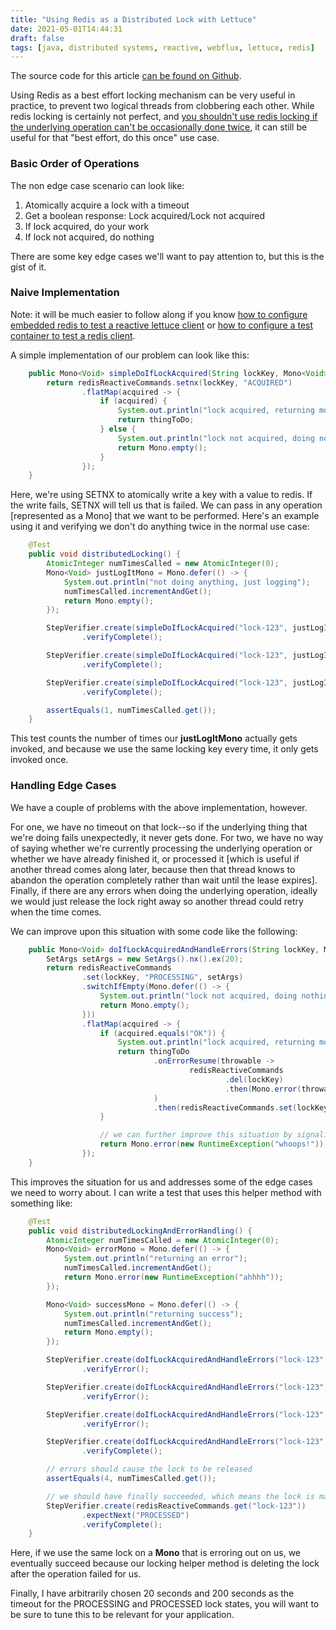 ```yaml
---
title: "Using Redis as a Distributed Lock with Lettuce"
date: 2021-05-01T14:44:31
draft: false
tags: [java, distributed systems, reactive, webflux, lettuce, redis]
---
```


The source code for this article [can be found on Github](https://github.com/nfisher23/reactive-programming-webflux).

Using Redis as a best effort locking mechanism can be very useful in practice, to prevent two logical threads from clobbering each other. While redis locking is certainly not perfect, and [you shouldn't use redis locking if the underlying operation can't be occasionally done twice](https://martin.kleppmann.com/2016/02/08/how-to-do-distributed-locking.html), it can still be useful for that "best effort, do this once" use case.

### Basic Order of Operations

The non edge case scenario can look like:

1. Atomically acquire a lock with a timeout
2. Get a boolean response: Lock acquired/Lock not acquired
3. If lock acquired, do your work
4. If lock not acquired, do nothing

There are some key edge cases we'll want to pay attention to, but this is the gist of it.

### Naive Implementation

Note: it will be much easier to follow along if you know [how to configure embedded redis to test a reactive lettuce client](https://nickolasfisher.com/blog/How-to-use-Embedded-Redis-to-Test-a-Lettuce-Client-in-Spring-Boot-Webflux) or [how to configure a test container to test a redis client](https://nickolasfisher.com/blog/How-to-use-a-Redis-Test-Container-with-LettuceSpring-Boot-Webflux).

A simple implementation of our problem can look like this:

```java
    public Mono<Void> simpleDoIfLockAcquired(String lockKey, Mono<Void> thingToDo) {
        return redisReactiveCommands.setnx(lockKey, "ACQUIRED")
                .flatMap(acquired -> {
                    if (acquired) {
                        System.out.println("lock acquired, returning mono");
                        return thingToDo;
                    } else {
                        System.out.println("lock not acquired, doing nothing");
                        return Mono.empty();
                    }
                });
    }

```

Here, we're using SETNX to atomically write a key with a value to redis. If the write fails, SETNX will tell us that is failed. We can pass in any operation \[represented as a Mono\] that we want to be performed. Here's an example using it and verifying we don't do anything twice in the normal use case:

```java
    @Test
    public void distributedLocking() {
        AtomicInteger numTimesCalled = new AtomicInteger(0);
        Mono<Void> justLogItMono = Mono.defer(() -> {
            System.out.println("not doing anything, just logging");
            numTimesCalled.incrementAndGet();
            return Mono.empty();
        });

        StepVerifier.create(simpleDoIfLockAcquired("lock-123", justLogItMono))
                .verifyComplete();

        StepVerifier.create(simpleDoIfLockAcquired("lock-123", justLogItMono))
                .verifyComplete();

        StepVerifier.create(simpleDoIfLockAcquired("lock-123", justLogItMono))
                .verifyComplete();

        assertEquals(1, numTimesCalled.get());
    }

```

This test counts the number of times our **justLogItMono** actually gets invoked, and because we use the same locking key every time, it only gets invoked once.

### Handling Edge Cases

We have a couple of problems with the above implementation, however.

For one, we have no timeout on that lock--so if the underlying thing that we're doing fails unexpectedly, it never gets done. For two, we have no way of saying whether we're currently processing the underlying operation or whether we have already finished it, or processed it \[which is useful if another thread comes along later, because then that thread knows to abandon the operation completely rather than wait until the lease expires\]. Finally, if there are any errors when doing the underlying operation, ideally we would just release the lock right away so another thread could retry when the time comes.

We can improve upon this situation with some code like the following:

```java
    public Mono<Void> doIfLockAcquiredAndHandleErrors(String lockKey, Mono<Void> thingToDo) {
        SetArgs setArgs = new SetArgs().nx().ex(20);
        return redisReactiveCommands
                .set(lockKey, "PROCESSING", setArgs)
                .switchIfEmpty(Mono.defer(() -> {
                    System.out.println("lock not acquired, doing nothing");
                    return Mono.empty();
                }))
                .flatMap(acquired -> {
                    if (acquired.equals("OK")) {
                        System.out.println("lock acquired, returning mono");
                        return thingToDo
                                .onErrorResume(throwable ->
                                        redisReactiveCommands
                                                .del(lockKey)
                                                .then(Mono.error(throwable))
                                )
                                .then(redisReactiveCommands.set(lockKey, "PROCESSED", new SetArgs().ex(200)).then());
                    }

                    // we can further improve this situation by signaling whether we're PROCESSING or PROCESSED to the caller
                    return Mono.error(new RuntimeException("whoops!"));
                });
    }

```

This improves the situation for us and addresses some of the edge cases we need to worry about. I can write a test that uses this helper method with something like:

```java
    @Test
    public void distributedLockingAndErrorHandling() {
        AtomicInteger numTimesCalled = new AtomicInteger(0);
        Mono<Void> errorMono = Mono.defer(() -> {
            System.out.println("returning an error");
            numTimesCalled.incrementAndGet();
            return Mono.error(new RuntimeException("ahhhh"));
        });

        Mono<Void> successMono = Mono.defer(() -> {
            System.out.println("returning success");
            numTimesCalled.incrementAndGet();
            return Mono.empty();
        });

        StepVerifier.create(doIfLockAcquiredAndHandleErrors("lock-123", errorMono))
                .verifyError();

        StepVerifier.create(doIfLockAcquiredAndHandleErrors("lock-123", errorMono))
                .verifyError();

        StepVerifier.create(doIfLockAcquiredAndHandleErrors("lock-123", errorMono))
                .verifyError();

        StepVerifier.create(doIfLockAcquiredAndHandleErrors("lock-123", successMono))
                .verifyComplete();

        // errors should cause the lock to be released
        assertEquals(4, numTimesCalled.get());

        // we should have finally succeeded, which means the lock is marked as processed
        StepVerifier.create(redisReactiveCommands.get("lock-123"))
                .expectNext("PROCESSED")
                .verifyComplete();
    }

```

Here, if we use the same lock on a **Mono** that is erroring out on us, we eventually succeed because our locking helper method is deleting the lock after the operation failed for us.

Finally, I have arbitrarily chosen 20 seconds and 200 seconds as the timeout for the PROCESSING and PROCESSED lock states, you will want to be sure to tune this to be relevant for your application.
